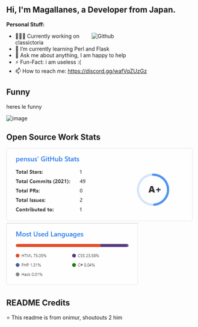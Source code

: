 <!-- Your title -->
## Hi, I'm Magallanes, a Developer from Japan.

<!-- Talking about you -->
**Personal Stuff:**

<!-- Any image aligned to the right. Beware the width -->
<img width="55%" align="right" alt="Github" src="https://raw.githubusercontent.com/onimur/.github/master/.resources/git-header.svg" />

- 👨🏽‍💻 Currently working on classictoria
- 🌱 I’m currently learning Perl and Flask
- 💬 Ask me about anything, I am happy to help
- ⚡️ Fun-Fact: i am useless :(
- 📫 How to reach me: https://discord.gg/wafVqZUzGz



## Funny

heres le funny


![image](https://images-wixmp-ed30a86b8c4ca887773594c2.wixmp.com/f/ec467f86-af1e-4802-88df-977c94d5086f/d5kkbqa-59e822bf-5417-4f1c-96dc-9d1d1ed4fb0a.jpg?token=eyJ0eXAiOiJKV1QiLCJhbGciOiJIUzI1NiJ9.eyJzdWIiOiJ1cm46YXBwOjdlMGQxODg5ODIyNjQzNzNhNWYwZDQxNWVhMGQyNmUwIiwiaXNzIjoidXJuOmFwcDo3ZTBkMTg4OTgyMjY0MzczYTVmMGQ0MTVlYTBkMjZlMCIsIm9iaiI6W1t7InBhdGgiOiJcL2ZcL2VjNDY3Zjg2LWFmMWUtNDgwMi04OGRmLTk3N2M5NGQ1MDg2ZlwvZDVra2JxYS01OWU4MjJiZi01NDE3LTRmMWMtOTZkYy05ZDFkMWVkNGZiMGEuanBnIn1dXSwiYXVkIjpbInVybjpzZXJ2aWNlOmZpbGUuZG93bmxvYWQiXX0.Xu0LLYM0LphTRbbLvj0soKHzE_zKPgmm7K5IYtF2es4)

## Open Source Work Stats


![image](https://raw.githubusercontent.com/Magallanesmapping321/Magallanesmapping321/main/stats.PNG) ![image](https://raw.githubusercontent.com/Magallanesmapping321/Magallanesmapping321/main/Langs2.PNG)

## README Credits
⭐️ This readme is from onimur, shoutouts 2 him
